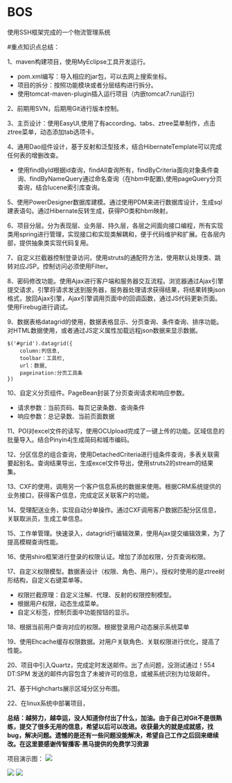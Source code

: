 # BOS
使用SSH框架完成的一个物流管理系统

#重点知识点总结：

1、maven构建项目，使用MyEclipse工具开发运行。

- pom.xml编写：导入相应的jar包，可以去网上搜索坐标。
- 项目的拆分：按照功能模块或者分层结构进行拆分。
- 使用tomcat-maven-plugin插入运行项目（内嵌tomcat7:run运行)

2、前期用SVN，后期用Git进行版本控制。

3、主页设计：使用EasyUI,使用了有according、tabs、ztree菜单制作，点击ztree菜单，动态添加tab选项卡。

4、通用Dao组件设计，基于反射和泛型技术，结合HibernateTemplate可以完成任何表的增删改查。

- 使用findById根据id查询，findAll查询所有，findByCriteria面向对象条件查询、findByNameQuery通过命名查询（在hbm中配置),使用pageQuery分页查询，结合lucene索引库查询。

5、使用PowerDesigner数据库建模。通过使用PDM来进行数据库设计，生成sql建表语句。通过Hibernate反转生成，获得PO类和hbm映射。

6、项目分层。分为表现层、业务层、持久层，各层之间面向接口编程，所有实现类用spring进行管理，实现接口和实现类解耦和，便于代码维护和扩展。在各层内部，提供抽象类实现代码复用。

7、自定义拦截器控制登录访问，使用struts的通配符方法，使用默认处理类、跳转对应JSP。控制访问必须使用Filter。

8、密码修改功能。使用Ajax进行客户端和服务器交互流程。浏览器通过Ajax引擎提交请求，引擎将请求发送到服务器，服务器处理请求获得结果，将结果转换json格式，放回Ajax引擎，Ajax引擎调用页面中的回调函数，通过JS代码更新页面。使用Firebug进行调试。

9、数据表格datagrid的使用，数据表格显示、分页查询、条件查询、排序功能。对HTML数据使用，或者通过JS定义属性加载远程json数据来显示数据。

    $('#grid').datagrid({
    	column:列信息,
    	toolbar：工具栏,
    	url：数据,
    	pageination:分页工具条
    })
    

10、自定义分页组件。PageBean封装了分页查询请求和响应参数。

- 请求参数：当前页码、每页记录条数、查询条件
- 响应参数：总记录数、当前页面数据

11、POI对excel文件的读写，使用OCUpload完成了一键上传的功能。区域信息的批量导入。结合Pinyin4j生成简码和城市编码。

12、分区信息的组合查询，使用DetachedCriteria进行组条件查询，多表关联需要起别名。查询结果导出，生成excel文件导出，使用struts2的stream的结果集。

13、CXF的使用，调用另一个客户信息系统的数据来使用。根据CRM系统提供的业务接口，获得客户信息，完成定区关联客户的功能。


14、受理配送业务，实现自动分单操作。通过CXF调用客户数据匹配分区信息，关联取派员，生成工单信息。

15、工作单管理。快速录入，datagrid行编辑效果，使用Ajax提交编辑效果，为了提高模糊查询性能。

16、使用shiro框架进行登录的权限认证。增加了添加权限，分页查询权限。


17、自定义权限模型。数据表设计（权限、角色、用户）。授权时使用的是ztree树形结构，自定义右键菜单等。

- 权限拦截原理：自定义注解、代理、反射的权限控制模型。
- 根据用户权限，动态生成菜单。
- 自定义标签，控制页面中功能按钮的显示。

18、根据当前用户查询对应的权限。根据登录用户动态展示系统菜单

19、使用Ehcache缓存权限数据。对用户关联角色、关联权限进行优化，提高了性能。

20、项目中引入Quartz，完成定时发送邮件。出了点问题，没测试通过！554 DT:SPM 发送的邮件内容包含了未被许可的信息，或被系统识别为垃圾邮件。


21、基于Highcharts展示区域分区分布图。

22、在linux系统中部署项目，

**总结：越努力，越幸运，没人知道你付出了什么，加油。由于自己对Git不是很熟练，提交了很多无用的信息，希望以后可以改进。收获最大的就是成就感，找bug，解决问题。遗憾的是还有一些问题没能解决，希望自己工作之后回来继续改。在这里要感谢传智播客·黑马提供的免费学习资源**

  项目演示图：
![](http://i.imgur.com/gKPj9yy.gif)

![](http://i.imgur.com/AZGIM8i.gif)
![](http://i.imgur.com/28esZDN.gif)